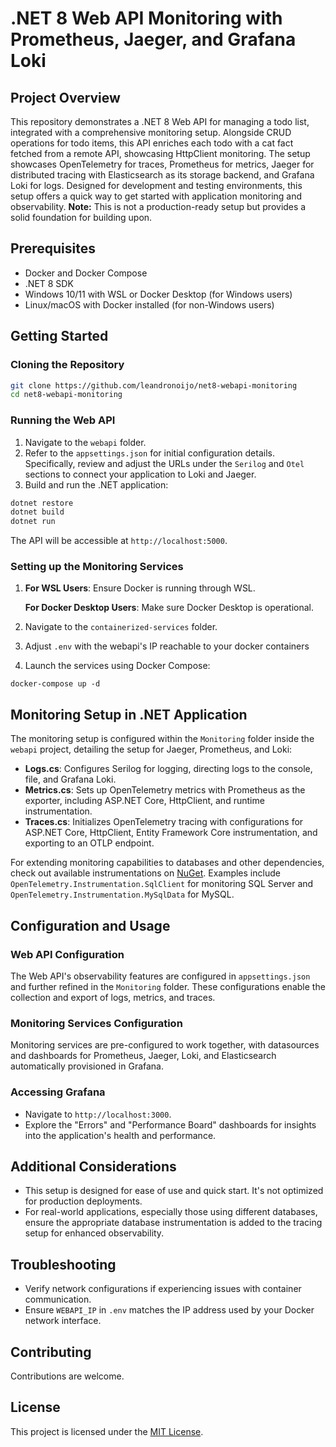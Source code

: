 # .NET 8 Web API Monitoring with Prometheus, Jaeger, and Grafana Loki

## Project Overview

This repository demonstrates a .NET 8 Web API for managing a todo list, integrated with a comprehensive monitoring setup. Alongside CRUD operations for todo items, this API enriches each todo with a cat fact fetched from a remote API, showcasing HttpClient monitoring. The setup showcases OpenTelemetry for traces, Prometheus for metrics, Jaeger for distributed tracing with Elasticsearch as its storage backend, and Grafana Loki for logs. Designed for development and testing environments, this setup offers a quick way to get started with application monitoring and observability. **Note:** This is not a production-ready setup but provides a solid foundation for building upon.

## Prerequisites

- Docker and Docker Compose
- .NET 8 SDK
- Windows 10/11 with WSL or Docker Desktop (for Windows users)
- Linux/macOS with Docker installed (for non-Windows users)

## Getting Started

### Cloning the Repository

```bash
git clone https://github.com/leandronoijo/net8-webapi-monitoring
cd net8-webapi-monitoring
```

### Running the Web API

1. Navigate to the `webapi` folder.
2. Refer to the `appsettings.json` for initial configuration details. Specifically, review and adjust the URLs under the `Serilog` and `Otel` sections to connect your application to Loki and Jaeger.
3. Build and run the .NET application:

```bash
dotnet restore
dotnet build
dotnet run
```

The API will be accessible at `http://localhost:5000`.

### Setting up the Monitoring Services

1. **For WSL Users**: Ensure Docker is running through WSL.
   
   **For Docker Desktop Users**: Make sure Docker Desktop is operational.

2. Navigate to the `containerized-services` folder.
3. Adjust `.env` with the webapi's IP reachable to your docker containers
4. Launch the services using Docker Compose:

```
docker-compose up -d
```

## Monitoring Setup in .NET Application

The monitoring setup is configured within the `Monitoring` folder inside the `webapi` project, detailing the setup for Jaeger, Prometheus, and Loki:

- **Logs.cs**: Configures Serilog for logging, directing logs to the console, file, and Grafana Loki.
- **Metrics.cs**: Sets up OpenTelemetry metrics with Prometheus as the exporter, including ASP.NET Core, HttpClient, and runtime instrumentation.
- **Traces.cs**: Initializes OpenTelemetry tracing with configurations for ASP.NET Core, HttpClient, Entity Framework Core instrumentation, and exporting to an OTLP endpoint.

For extending monitoring capabilities to databases and other dependencies, check out available instrumentations on [NuGet](https://www.nuget.org/packages?q=opentelemetry.instrumentation&prerel=true&sortby=relevance). Examples include `OpenTelemetry.Instrumentation.SqlClient` for monitoring SQL Server and `OpenTelemetry.Instrumentation.MySqlData` for MySQL.

## Configuration and Usage

### Web API Configuration

The Web API's observability features are configured in `appsettings.json` and further refined in the `Monitoring` folder. These configurations enable the collection and export of logs, metrics, and traces.

### Monitoring Services Configuration

Monitoring services are pre-configured to work together, with datasources and dashboards for Prometheus, Jaeger, Loki, and Elasticsearch automatically provisioned in Grafana.

### Accessing Grafana

- Navigate to `http://localhost:3000`.
- Explore the "Errors" and "Performance Board" dashboards for insights into the application's health and performance.

## Additional Considerations

- This setup is designed for ease of use and quick start. It's not optimized for production deployments.
- For real-world applications, especially those using different databases, ensure the appropriate database instrumentation is added to the tracing setup for enhanced observability.

## Troubleshooting

- Verify network configurations if experiencing issues with container communication.
- Ensure `WEBAPI_IP` in `.env` matches the IP address used by your Docker network interface.

## Contributing

Contributions are welcome.

## License

This project is licensed under the [MIT License](LICENSE).
